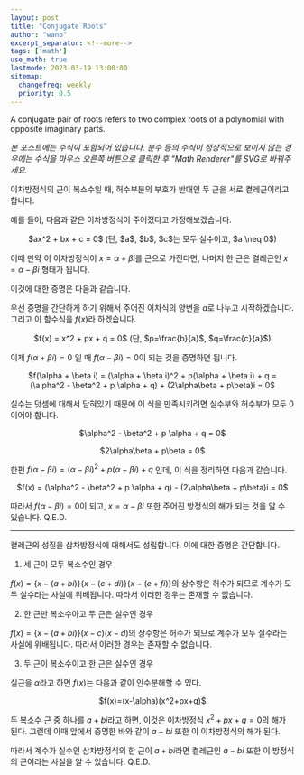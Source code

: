 ```yaml
---
layout: post
title: "Conjugate Roots"
author: "wano"
excerpt_separator: <!--more-->
tags: ['math']
use_math: true
lastmode: 2023-03-19 13:00:00
sitemap:
  changefreq: weekly
  priority: 0.5
---
```


A conjugate pair of roots refers to two complex roots of a polynomial with opposite imaginary parts.<!--more-->

*본 포스트에는 수식이 포함되어 있습니다. 분수 등의 수식이 정상적으로 보이지 않는 경우에는 수식을 마우스 오른쪽 버튼으로 클릭한 후 "Math Renderer"를 SVG로 바꿔주세요.*

이차방정식의 근이 복소수일 때, 허수부분의 부호가 반대인 두 근을 서로 켤레근이라고 합니다.

예를 들어, 다음과 같은 이차방정식이 주어졌다고 가정해보겠습니다.

<p style="text-align: center;">$ax^2 + bx + c = 0$ (단, $a$, $b$, $c$는 모두 실수이고, $a \neq 0$)</p>

이때 만약 이 이차방정식이 $x = \alpha + \beta i$를 근으로 가진다면, 나머지 한 근은 켤레근인 $x = \alpha - \beta i$ 형태가 됩니다.

이것에 대한 증명은 다음과 같습니다.

우선 증명을 간단하게 하기 위해서 주어진 이차식의 양변을 $a$로 나누고 시작하겠습니다. 그리고 이 함수식을 $f(x)$라 하겠습니다.

<p style="text-align: center;">$f(x) = x^2 + px + q = 0$ (단, $p=\frac{b}{a}$, $q=\frac{c}{a}$)</p>

이제 $f(\alpha + \beta i) = 0$ 일 때 $f(\alpha - \beta i) = 0$이 되는 것을 증명하면 됩니다.

<p style="text-align: center;">$f(\alpha + \beta i) = (\alpha + \beta i)^2 + p(\alpha + \beta i) + q = (\alpha^2 - \beta^2 + p \alpha + q) + (2\alpha\beta + p\beta)i = 0$</p>

실수는 덧셈에 대해서 닫혀있기 때문에 이 식을 만족시키려면 실수부와 허수부가 모두 0이어야 합니다.

<p style="text-align: center;">$\alpha^2 - \beta^2 + p \alpha + q = 0$</p>
<p style="text-align: center;">$2\alpha\beta + p\beta = 0$</p>

한편 $f(\alpha - \beta i) = (\alpha - \beta i)^2 + p(\alpha - \beta i) + q$ 인데, 이 식을 정리하면 다음과 같습니다.

<p style="text-align: center;">$f(x) = (\alpha^2 - \beta^2 + p \alpha + q) - (2\alpha\beta + p\beta)i = 0$</p>

따라서 $f(\alpha - \beta i) = 0$이 되고, $x = \alpha - \beta i$ 또한 주어진 방정식의 해가 되는 것을 알 수 있습니다. Q.E.D.

---

켤레근의 성질을 삼차방정식에 대해서도 성립합니다. 이에 대한 증명은 간단합니다.

1) 세 근이 모두 복소수인 경우

$f(x)=\lbrace x-(a+bi) \rbrace \lbrace x-(c+di)\rbrace \lbrace x-(e+fi) \rbrace$의 상수항은 허수가 되므로 계수가 모두 실수라는 사실에 위배됩니다. 따라서 이러한 경우는 존재할 수 없습니다.

2) 한 근만 복소수아고 두 근은 실수인 경우

$f(x)=\lbrace x-(a+bi) \rbrace (x-c)(x-d)$의 상수항은 허수가 되므로 계수가 모두 실수라는 사실에 위배됩니다. 따라서 이러한 경우는 존재할 수 없습니다.

3) 두 근이 복소수이고 한 근은 실수인 경우

실근을 $\alpha$라고 하면 $f(x)$는 다음과 같이 인수분해할 수 있다.

<p style="text-align: center;">$f(x)=(x-\alpha)(x^2+px+q)$</p>

두 복소수 근 중 하나를 $a+bi$라고 하면, 이것은 이차방정식 $x^2+px+q=0$의 해가 된다. 그런데 이때 앞에서 증명한 바와 같이 $a-bi$ 또한 이 이차방정식의 해가 된다.

따라서 계수가 실수인 삼차방정식의 한 근이 $a+bi$라면 켤레근인 $a-bi$ 또한 이 방정식의 근이라는 사실을 알 수 있습니다. Q.E.D.


